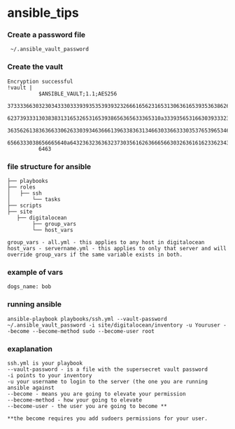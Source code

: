 # ansible_tips

### Create a password file
``` ~/.ansible_vault_password```

### Create the vault
```ansible-vault encrypt_string "wrd" --vault-password ~/.ansible_vault_password
Encryption successful
!vault |
          $ANSIBLE_VAULT;1.1;AES256
          37333366303230343330333939353539393232666165623165313063616539353638626362373234
          6237393331303838313165326531653938656365633365310a333935653166303933323164633630
          36356261383636633062633039346366613963383631346630336633303537653965346333393639
          6566333038656665640a643236323636323730356162636665663032636161623362343832373235
          6463
```

### file structure for ansible

```
├── playbooks
├── roles
│   ├── ssh
│       └── tasks
├── scripts
├── site
   ├── digitalocean
        ├── group_vars
        └── host_vars

group_vars - all.yml - this applies to any host in digitalocean
host_vars - servername.yml - this applies to only that server and will override group_vars if the same variable exists in both.
```

### example of vars
```
dogs_name: bob
```

### running ansible
```
ansible-playbook playbooks/ssh.yml --vault-password ~/.ansible_vault_password -i site/digitalocean/inventory -u Youruser --become --become-method sudo --become-user root
```

### exaplanation
```
ssh.yml is your playbook
--vault-password - is a file with the supersecret vault password
-i points to your inventory
-u your username to login to the server (the one you are running ansible against
--become - means you are going to elevate your permission
--become-method - how your going to elevate
--become-user - the user you are going to become **

**the become requires you add sudoers permissions for your user.

```

